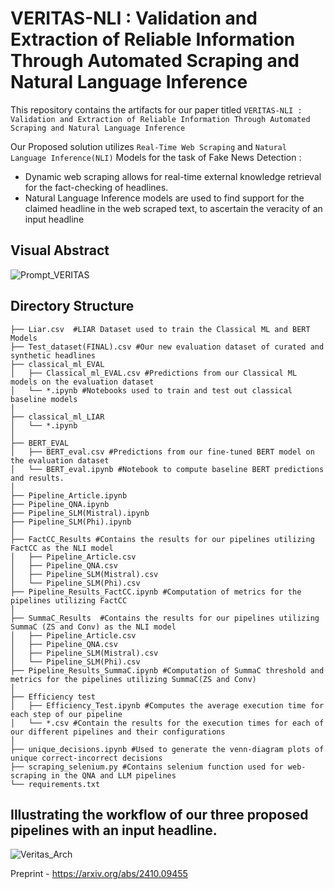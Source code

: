 # VERITAS-NLI : Validation and Extraction of Reliable Information Through Automated Scraping and Natural Language Inference
This repository contains the artifacts for our paper titled `VERITAS-NLI : Validation and Extraction of Reliable Information Through Automated Scraping and Natural Language Inference` 

Our Proposed solution utilizes `Real-Time Web Scraping` and `Natural Language Inference(NLI)` Models for the task of Fake News Detection :
- Dynamic web scraping allows for real-time external knowledge retrieval for the fact-checking of headlines.
- Natural Language Inference models are used to find support for the claimed headline in the web scraped text, to ascertain the veracity of an input headline

## Visual Abstract

![Prompt_VERITAS](https://github.com/user-attachments/assets/cabd9d42-3d05-4235-86ab-864f332f93e9)

## Directory Structure

```.
├── Liar.csv  #LIAR Dataset used to train the Classical ML and BERT Models
├── Test_dataset(FINAL).csv #Our new evaluation dataset of curated and synthetic headlines
├── classical_ml_EVAL
│   ├── Classical_ml_EVAL.csv #Predictions from our Classical ML models on the evaluation dataset
│   └── *.ipynb #Notebooks used to train and test out classical baseline models
│ 
├── classical_ml_LIAR
│   └── *.ipynb
│
├── BERT_EVAL
│   ├── BERT_eval.csv #Predictions from our fine-tuned BERT model on the evaluation dataset
│   └── BERT_eval.ipynb #Notebook to compute baseline BERT predictions and results.
│ 
├── Pipeline_Article.ipynb
├── Pipeline_QNA.ipynb
├── Pipeline_SLM(Mistral).ipynb
├── Pipeline_SLM(Phi).ipynb
│ 
├── FactCC_Results #Contains the results for our pipelines utilizing FactCC as the NLI model
│   ├── Pipeline_Article.csv
│   ├── Pipeline_QNA.csv
│   ├── Pipeline_SLM(Mistral).csv
│   └── Pipeline_SLM(Phi).csv
├── Pipeline_Results_FactCC.ipynb #Computation of metrics for the pipelines utilizing FactCC
│ 
├── SummaC_Results  #Contains the results for our pipelines utilizing SummaC (ZS and Conv) as the NLI model
│   ├── Pipeline_Article.csv
│   ├── Pipeline_QNA.csv
│   ├── Pipeline_SLM(Mistral).csv
│   └── Pipeline_SLM(Phi).csv
├── Pipeline_Results_SummaC.ipynb #Computation of SummaC threshold and metrics for the pipelines utilizing SummaC(ZS and Conv)
│ 
├── Efficiency test
│   ├── Efficiency_Test.ipynb #Computes the average execution time for each step of our pipeline
│   └── *.csv #Contain the results for the execution times for each of our different pipelines and their configurations
│
├── unique_decisions.ipynb #Used to generate the venn-diagram plots of unique correct-incorrect decisions
├── scraping_selenium.py #Contains selenium function used for web-scraping in the QNA and LLM pipelines
└── requirements.txt
```

## Illustrating the workflow of our three proposed pipelines with an input headline.

![Veritas_Arch](https://github.com/user-attachments/assets/bc295153-862a-416f-b6e4-fd6cad471c72)

Preprint - https://arxiv.org/abs/2410.09455
